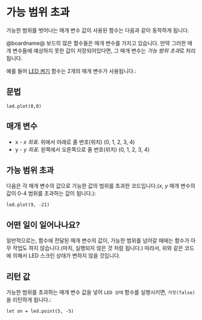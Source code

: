 # 가능 범위 초과

가능한 범위를 벗어나는 매개 변수 값이 사용된 함수는 다음과 같이 동작하게 됩니다.

@boardname@ 보드의 많은 함수들은 매개 변수를 가지고 있습니다. 만약 그러한 매개 변수들에 예상하지 못한 값이 저장되어있다면, 그 매개 변수는 *가능 범위 초과*로 처리됩니다.

예를 들어 [LED 켜기](/reference/led/plot) 함수는 2개의 매개 변수가 사용됩니다.:

## 문법

```sig
led.plot(0,0)
```

## 매개 변수

* x - *x 죄표*. 위에서 아래로 줄 번호(위치) (0, 1, 2, 3, 4)
* y - *y 죄표*. 왼쪽에서 오른쪽으로 줄 번호(위치) (0, 1, 2, 3, 4)

## 가능 범위 초과

다음은 각 매개 변수의 값으로 가능한 값의 범위를 초과한 코드입니다.(*x*, *y* 매개 변수의 값이 0-4 범위를 초과하는 값이 됩니다.):

```blocks
led.plot(9, -21)
```

## 어떤 일이 일어나나요?

일반적으로는, 함수에 전달된 매개 변수의 값이, 가능한 범위를 넘어갈 때에는 함수가 아무 작업도 하지 않습니다.(마치, 실행되지 않은 것 처럼 됩니다.) 따라서, 위와 같은 코드에 의해서 LED 스크린 상태가 변하지 않을 것입니다.

## 리턴 값

가능한 범위를 초과하는 매개 변수 값을 넣어 `LED 상태` 함수를 실행시키면, `거짓(false)`을 리턴하게 됩니다.:

```blocks
let on = led.point(5, -5)
```